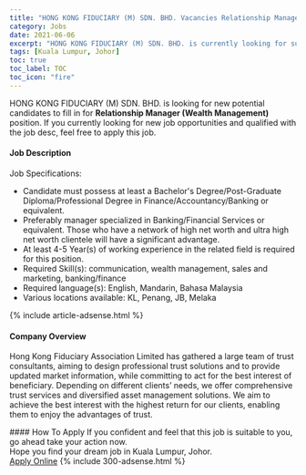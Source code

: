 ```yaml
---
title: "HONG KONG FIDUCIARY (M) SDN. BHD. Vacancies Relationship Manager (Wealth Management)" 
category: Jobs 
date: 2021-06-06 
excerpt: "HONG KONG FIDUCIARY (M) SDN. BHD. is currently looking for suitable person to fill in the Relationship Manager (Wealth Management) which based in Kuala Lumpur, Johor" 
tags: [Kuala Lumpur, Johor] 
toc: true 
toc_label: TOC 
toc_icon: "fire" 
--- 
```


<p>HONG KONG FIDUCIARY (M) SDN. BHD. is looking for new potential candidates to fill in for <b>Relationship Manager (Wealth Management)</b> position. If you currently looking for new job opportunities and qualified with the job desc, feel free to apply this job.
</p><div><div><h4>Job Description</h4></div><div><div><span><div><p>Job Specifications:&#160;</p><ul><li>Candidate must possess at least a Bachelor's Degree/Post-Graduate Diploma/Professional Degree in Finance/Accountancy/Banking or equivalent.</li><li>Preferably manager specialized in Banking/Financial Services or equivalent.&#160;Those who have a network of high net worth and ultra high net worth clientele will have a significant advantage.</li><li>At least 4-5 Year(s) of working experience in the related field is required for this position.</li><li>Required Skill(s): communication, wealth management, sales and marketing, banking/finance&#160;</li><li>Required language(s):&#160;English, Mandarin, Bahasa Malaysia</li><li>Various locations available: KL, Penang, JB, Melaka</li></ul></div></span></div></div></div> 
{% include article-adsense.html %} 
<div><div><h4>Company Overview</h4></div><div><div><span><div><p>Hong Kong Fiduciary Association Limited has gathered a large team of trust consultants, aiming to design professional trust solutions and to provide updated market information, while committing to act for the best interest of beneficiary. Depending on different clients&#8217; needs, we offer comprehensive trust services and diversified asset management solutions. We aim to achieve the best interest with the highest return for our clients, enabling them to enjoy the advantages of trust.</p></div></span></div></div></div> 
#### How To Apply 
If you confident and feel that this job is suitable to you, go ahead take your action now. <br/> 
Hope you find your dream job in Kuala Lumpur, Johor. <br/> 
<a href="https://www.jobstreet.com.my/en/job/relationship-manager-wealth-management-4576482?jobId=jobstreet-my-job-4576482&" class="btn btn--info" target="_blank" rel="nofollow noopenner">Apply Online</a> 
{% include 300-adsense.html %} 